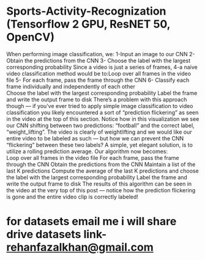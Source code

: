 # Sports-Activity-Recognization (Tensorflow 2 GPU, ResNET 50, OpenCV)
When performing image classification, we:  1-Input an image to our CNN    2- Obtain the predictions from the CNN    3- Choose the label with the largest corresponding probability  Since a video is just a series of frames, 4-a naive video classification method would be to:Loop over all frames in the video file   5- For each frame, pass the frame through the CNN   6-  Classify each frame individually and independently of each other     
Choose the label with the largest corresponding probability     Label the frame and write the output frame to disk There’s a problem with this approach though — if you’ve ever tried to apply simple image classification to video classification you likely encountered a sort of “prediction flickering” as seen in the video at the top of this section. Notice how in this visualization we see our CNN shifting between two predictions: “football” and the correct label, “weight_lifting”. 
The video is clearly of weightlifting and we would like our entire video to be labeled as such — but how we can prevent the CNN “flickering” between these two labels?  A simple, yet elegant solution, is to utilize a rolling prediction average.  Our algorithm now becomes:   
Loop over all frames in the video file     For each frame, pass the frame through the CNN     Obtain the predictions from the CNN     Maintain a list of the last K predictions     Compute the average of the last K predictions and choose the label with the largest corresponding probability     Label the frame and write the output frame to disk  The results of this algorithm can be seen in the video at the very top of this post — notice how the prediction flickering is gone and the entire video clip is correctly labeled!



# for datasets email me i will share drive datasets link- rehanfazalkhan@gmail.com
